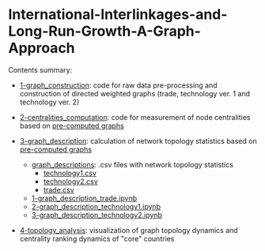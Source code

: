 # International-Interlinkages-and-Long-Run-Growth-A-Graph-Approach

Contents summary:
- [1-graph_construction](https://github.com/anton-koshelev/International-Interlinkages-and-Long-Run-Growth-A-Graph-Approach/tree/main/1-graph_construction): code for raw data pre-processing and construction of directed weighted graphs (trade, technology ver. 1 and technology ver. 2)

- [2-centralities_computation](https://github.com/anton-koshelev/International-Interlinkages-and-Long-Run-Growth-A-Graph-Approach/tree/main/2-centralities_computation): code for measurement of node centralities based on [pre-computed graphs](https://github.com/anton-koshelev/International-Interlinkages-and-Long-Run-Growth-A-Graph-Approach/tree/main/1-graph_construction)

- [3-graph_description](https://github.com/anton-koshelev/International-Interlinkages-and-Long-Run-Growth-A-Graph-Approach/tree/main/3-graph_description): calculation of network topology statistics based on [pre-computed graphs](https://github.com/anton-koshelev/International-Interlinkages-and-Long-Run-Growth-A-Graph-Approach/tree/main/1-graph_construction)
  - [graph_descriptions](https://github.com/anton-koshelev/International-Interlinkages-and-Long-Run-Growth-A-Graph-Approach/tree/main/3-graph_description/graph_descriptions): .csv files with network topology statistics
    - [technology1.csv](https://github.com/anton-koshelev/International-Interlinkages-and-Long-Run-Growth-A-Graph-Approach/blob/main/3-graph_description/graph_descriptions/technology1.csv)
    - [technology2.csv](https://github.com/anton-koshelev/International-Interlinkages-and-Long-Run-Growth-A-Graph-Approach/blob/main/3-graph_description/graph_descriptions/technology2.csv)
    - [trade.csv](https://github.com/anton-koshelev/International-Interlinkages-and-Long-Run-Growth-A-Graph-Approach/blob/main/3-graph_description/graph_descriptions/trade.csv)
  - [1-graph_description_trade.ipynb](https://github.com/anton-koshelev/International-Interlinkages-and-Long-Run-Growth-A-Graph-Approach/blob/main/3-graph_description/1-graph_description_trade.ipynb)
  - [2-graph_description_technology1.ipynb](https://github.com/anton-koshelev/International-Interlinkages-and-Long-Run-Growth-A-Graph-Approach/blob/main/3-graph_description/2-graph_description_technology1.ipynb)
  - [3-graph_description_technology2.ipynb](https://github.com/anton-koshelev/International-Interlinkages-and-Long-Run-Growth-A-Graph-Approach/blob/main/3-graph_description/3-graph_description_technology2.ipynb)

- [4-topology_analysis](https://github.com/anton-koshelev/International-Interlinkages-and-Long-Run-Growth-A-Graph-Approach/tree/main/4-topology_analysis): visualization of graph topology dynamics and centrality ranking dynamics of "core" countries
